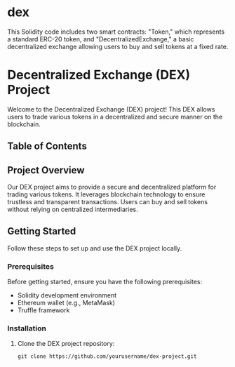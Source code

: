 # dex
This Solidity code includes two smart contracts: "Token," which represents a standard ERC-20 token, and "DecentralizedExchange," a basic decentralized exchange allowing users to buy and sell tokens at a fixed rate.

# Decentralized Exchange (DEX) Project

Welcome to the Decentralized Exchange (DEX) project! This DEX allows users to trade various tokens in a decentralized and secure manner on the blockchain.

## Table of Contents

## Project Overview

Our DEX project aims to provide a secure and decentralized platform for trading various tokens. It leverages blockchain technology to ensure trustless and transparent transactions. Users can buy and sell tokens without relying on centralized intermediaries.

## Getting Started

Follow these steps to set up and use the DEX project locally.

### Prerequisites

Before getting started, ensure you have the following prerequisites:

- Solidity development environment
- Ethereum wallet (e.g., MetaMask)
- Truffle framework

### Installation

1. Clone the DEX project repository:

   ```shell
   git clone https://github.com/yourusername/dex-project.git
